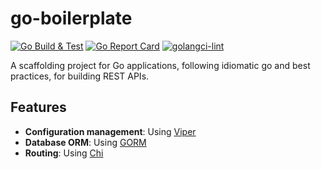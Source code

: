 # go-boilerplate

[![Go Build & Test](https://github.com/giortzisg/go-boilerplate/actions/workflows/build-test.yml/badge.svg)](https://github.com/giortzisg/go-boilerplate/actions/workflows/build-test.yml)
[![Go Report Card](https://goreportcard.com/badge/github.com/giortzisg/go-boilerplate)](https://goreportcard.com/report/github.com/giortzisg/go-boilerplate)
[![golangci-lint](https://github.com/giortzisg/go-boilerplate/actions/workflows/lint.yml/badge.svg)](https://github.com/giortzisg/go-boilerplate/actions/workflows/lint.yml)

A scaffolding project for Go applications, following idiomatic go and best practices, for building REST APIs.

## Features

- **Configuration management**: Using [Viper](https://github.com/spf13/viper)
- **Database ORM**: Using [GORM](https://github.com/go-gorm/gorm)
- **Routing**: Using [Chi](https://github.com/go-chi/chi)
